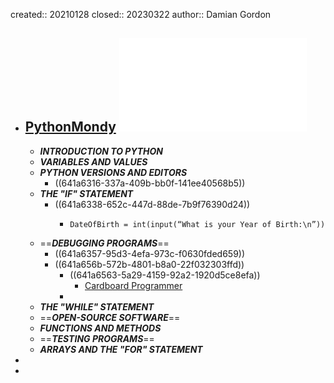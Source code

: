 created:: 20210128
closed:: 20230322
author:: Damian Gordon

- ## [PythonMondy](http://damiantgordon.com/PythonMonday/) ![Python Monday](../assets/book_pythonmonday.pdf)
  - ***INTRODUCTION TO PYTHON***
  - ***VARIABLES AND VALUES***
  - ***PYTHON VERSIONS AND EDITORS***
    - ((641a6316-337a-409b-bb0f-141ee40568b5))
  - ***THE "IF" STATEMENT***
    - ((641a6338-652c-447d-88de-7b9f76390d24))
      - ```
        DateOfBirth = int(input(“What is your Year of Birth:\n”))
        ```
  - ==***DEBUGGING PROGRAMS***==
    - ((641a6357-95d3-4efa-973c-f0630fded659))
    - ((641a656b-572b-4801-b8a0-22f032303ffd))
      - ((641a6563-5a29-4159-92a2-1920d5ce8efa))
        - [Cardboard Programmer](https://wiki.c2.com/?CardboardProgrammer)
      -
  - ***THE "WHILE" STATEMENT***
  - ==***OPEN-SOURCE SOFTWARE***==
  - ***FUNCTIONS AND METHODS***
  - ==***TESTING PROGRAMS***==
  - ***ARRAYS AND THE "FOR" STATEMENT***
-
-